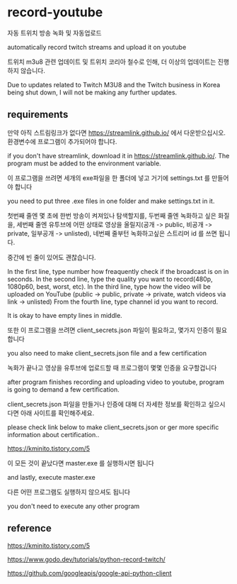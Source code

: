 # record-youtube
자동 트위치 방송 녹화 및 자동업로드

automatically record twitch streams and upload it on youtube

트위치 m3u8 관련 업데이트 및 트위치 코리아 철수로 인해, 더 이상의 업데이트는 진행하지 않습니다.

Due to updates related to Twitch M3U8 and the Twitch business in Korea being shut down, I will not be making any further updates.


## requirements
만약 아직 스트림링크가 없다면 https://streamlink.github.io/ 에서 다운받으십시오. 환경변수에 프로그램이 추가되어야 합니다.

if you don't have streamlink, download it in https://streamlink.github.io/. The program must be added to the environment variable.


이 프로그램을 쓰려면 세개의 exe파일을 한 폴더에 넣고 거기에 settings.txt 를 만들어야 합니다

you need to put three .exe files in one folder and make settings.txt in it.

첫번째 줄엔 몇 초에 한번 방송이 켜져있나 탐색할지를, 
두번째 줄엔 녹화하고 싶은 화질을, 
세번째 줄엔 유투브에 어떤 상태로 영상을 올릴지(공개 -> public, 비공개 -> private, 일부공개 -> unlisted),
네번째 줄부턴 녹화하고싶은 스트리머 id 를 쓰면 됩니다.

중간에 빈 줄이 있어도 괜찮습니다.

In the first line, type number how freaquently check if the broadcast is on in seconds.
In the second line, type the quality you want to record(480p, 1080p60, best, worst, etc).
In the third line, type how the video will be uploaded on YouTube (public -> public, private -> private, watch videos via link -> unlisted)
From the fourth line, type channel id you want to record.

It is okay to have empty lines in middle.

또한 이 프로그램을 쓰려면 client_secrets.json 파일이 필요하고, 몇가지 인증이 필요합니다

you also need to make client_secrets.json file and a few certification

녹화가 끝나고 영상을 유투브에 업로드할 때 프로그램이 몇몇 인증을 요구할겁니다

after program finishes recording and uploading video to youtube, program is going to demand a few certification.

client_secrets.json 파일을 만들거나 인증에 대해 더 자세한 정보를 확인하고 싶으시다면 아래 사이트를 확인해주세요.

please check link below to make client_secrets.json or ger more specific information about certification..

https://kminito.tistory.com/5

이 모든 것이 끝났다면 master.exe 를 실행하시면 됩니다

and lastly, execute master.exe

다른 어떤 프로그램도 실행하지 않으셔도 됩니다

you don't need to execute any other program


## reference

https://kminito.tistory.com/5

https://www.godo.dev/tutorials/python-record-twitch/

https://github.com/googleapis/google-api-python-client
